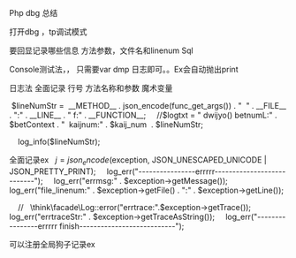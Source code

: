Php  dbg 总结



打开dbg ，tp调试模式

要回显记录哪些信息
方法参数，文件名和linenum
Sql

Console测试法，，
只需要var dmp 日志即可。。Ex会自动抛出print



日志法
全面记录  行号 方法名称和参数 魔术变量

 $lineNumStr =  __METHOD__ . json_encode(func_get_args()) . "  " . __FILE__ . ":" . __LINE__ . " f:" . __FUNCTION__;
    //$logtxt = " dwijyo() betnumL:" . $betContext . "  kaijnum:" . $kaij_num  . $lineNumStr;

    log_info($lineNumStr);


全面记录ex
  $j = json_encode($exception, JSON_UNESCAPED_UNICODE | JSON_PRETTY_PRINT);
    log_err("----------------errrrr---------------------------");
    log_err("errmsg:" . $exception->getMessage());
    log_err("file_linenum:" . $exception->getFile() . ":" . $exception->getLine());

    //   \think\facade\Log::error("errtrace:".$exception->getTrace());
    log_err("errtraceStr:" . $exception->getTraceAsString());
    log_err("----------------errrrr finish---------------------------");


可以注册全局狗子记录ex

